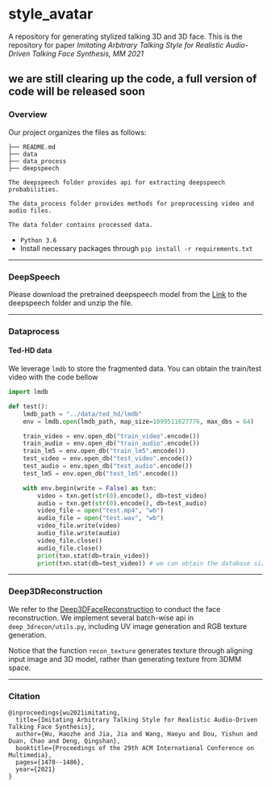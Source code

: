 # style_avatar
A repository for generating stylized talking 3D and 3D face. 
This is the repository for paper *Imitating Arbitrary Talking Style for Realistic Audio-Driven Talking Face Synthesis, MM 2021*

**we are still clearing up the code, a full version of code will be released soon**
------

### Overview

Our project organizes the files as follows:

```
├── README.md
├── data
├── data_process
├── deepspeech

The deepspeech folder provides api for extracting deepspeech probabilities.

The data_process folder provides methods for preprocessing video and audio files.

The data folder contains processed data.

```

- `Python 3.6`
- Install necessary packages through `pip install -r requirements.txt`

------
### DeepSpeech

Please download the pretrained deepspeech model from the [Link](https://github.com/mozilla/DeepSpeech/releases/download/v0.9.2/deepspeech-0.9.2-checkpoint.tar.gz) to the deepspeech folder and unzip the file.

------
### Dataprocess

#### Ted-HD data
We leverage `lmdb` to store the fragmented data. 
You can obtain the train/test video with the code bellow

```python
import lmdb

def test():
    lmdb_path = "../data/ted_hd/lmdb"
    env = lmdb.open(lmdb_path, map_size=1099511627776, max_dbs = 64)

    train_video = env.open_db("train_video".encode())
    train_audio = env.open_db("train_audio".encode())
    train_lm5 = env.open_db("train_lm5".encode())
    test_video = env.open_db("test_video".encode())
    test_audio = env.open_db("test_audio".encode())
    test_lm5 = env.open_db("test_lm5".encode())

    with env.begin(write = False) as txn:
        video = txn.get(str(0).encode(), db=test_video)
        audio = txn.get(str(0).encode(), db=test_audio)
        video_file = open("test.mp4", "wb")
        audio_file = open("test.wav", "wb")
        video_file.write(video)
        audio_file.write(audio)
        video_file.close()
        audio_file.close()
        print(txn.stat(db=train_video))
        print(txn.stat(db=test_video)) # we can obtain the database size here  
```

------
### Deep3DReconstruction
We refer to the [Deep3DFaceReconstruction](https://github.com/microsoft/Deep3DFaceReconstruction) to conduct the face reconstruction. 
We implement several batch-wise api in `deep_3drecon/utils.py`, including UV image generation and RGB texture generation. 


Notice that the function `recon_texture` generates texture through aligning input image and 3D model, rather than generating texture from 3DMM space.

------
### Citation

```
@inproceedings{wu2021imitating,
  title={Imitating Arbitrary Talking Style for Realistic Audio-Driven Talking Face Synthesis},
  author={Wu, Haozhe and Jia, Jia and Wang, Haoyu and Dou, Yishun and Duan, Chao and Deng, Qingshan},
  booktitle={Proceedings of the 29th ACM International Conference on Multimedia},
  pages={1478--1486},
  year={2021}
}
```